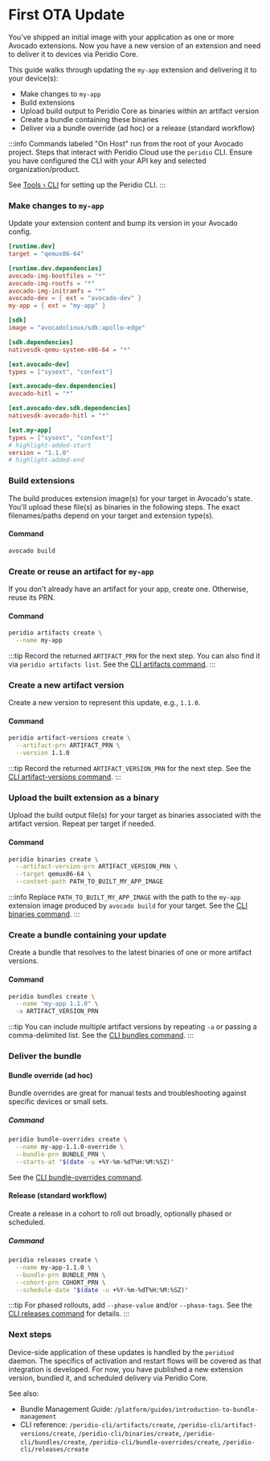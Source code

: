 # First OTA Update

You've shipped an initial image with your application as one or more Avocado extensions. Now you have a new version of an extension and need to deliver it to devices via Peridio Core.

This guide walks through updating the `my-app` extension and delivering it to your device(s):

- Make changes to `my-app`
- Build extensions
- Upload build output to Peridio Core as binaries within an artifact version
- Create a bundle containing these binaries
- Deliver via a bundle override (ad hoc) or a release (standard workflow)

:::info
Commands labeled "On Host" run from the root of your Avocado project. Steps that interact with Peridio Cloud use the `peridio` CLI. Ensure you have configured the CLI with your API key and selected organization/product.

See [Tools › CLI](/tools/peridio-cli) for setting up the Peridio CLI.
:::

### Make changes to `my-app`

Update your extension content and bump its version in your Avocado config.

```toml title="avocado.toml"
[runtime.dev]
target = "qemux86-64"

[runtime.dev.dependencies]
avocado-img-bootfiles = "*"
avocado-img-rootfs = "*"
avocado-img-initramfs = "*"
avocado-dev = { ext = "avocado-dev" }
my-app = { ext = "my-app" }

[sdk]
image = "avocadolinux/sdk:apollo-edge"

[sdk.dependencies]
nativesdk-qemu-system-x86-64 = "*"

[ext.avocado-dev]
types = ["sysext", "confext"]

[ext.avocado-dev.dependencies]
avocado-hitl = "*"

[ext.avocado-dev.sdk.dependencies]
nativesdk-avocado-hitl = "*"

[ext.my-app]
types = ["sysext", "confext"]
# highlight-added-start
version = "1.1.0"
# highlight-added-end
```

### Build extensions

The build produces extension image(s) for your target in Avocado's state. You'll upload these file(s) as binaries in the following steps. The exact filenames/paths depend on your target and extension type(s).

#### Command

```bash title="On Host"
avocado build
```

### Create or reuse an artifact for `my-app`

If you don't already have an artifact for your app, create one. Otherwise, reuse its PRN.

#### Command

```bash title="On Host"
peridio artifacts create \
  --name my-app
```

:::tip
Record the returned `ARTIFACT_PRN` for the next step. You can also find it via `peridio artifacts list`. See the [CLI artifacts command](/peridio-cli/artifacts/create).
:::

### Create a new artifact version

Create a new version to represent this update, e.g., `1.1.0`.

#### Command

```bash title="On Host"
peridio artifact-versions create \
  --artifact-prn ARTIFACT_PRN \
  --version 1.1.0
```

:::tip
Record the returned `ARTIFACT_VERSION_PRN` for the next step. See the [CLI artifact-versions command](/peridio-cli/artifact-versions/create).
:::

### Upload the built extension as a binary

Upload the build output file(s) for your target as binaries associated with the artifact version. Repeat per target if needed.

#### Command

```bash title="On Host"
peridio binaries create \
  --artifact-version-prn ARTIFACT_VERSION_PRN \
  --target qemux86-64 \
  --content-path PATH_TO_BUILT_MY_APP_IMAGE
```

:::info
Replace `PATH_TO_BUILT_MY_APP_IMAGE` with the path to the `my-app` extension image produced by `avocado build` for your target. See the [CLI binaries command](/peridio-cli/binaries/create).
:::

### Create a bundle containing your update

Create a bundle that resolves to the latest binaries of one or more artifact versions.

#### Command

```bash title="On Host"
peridio bundles create \
  --name "my-app 1.1.0" \
  -a ARTIFACT_VERSION_PRN
```

:::tip
You can include multiple artifact versions by repeating `-a` or passing a comma-delimited list. See the [CLI bundles command](/peridio-cli/bundles/create).
:::

### Deliver the bundle

#### Bundle override (ad hoc)

Bundle overrides are great for manual tests and troubleshooting against specific devices or small sets.

##### Command

```bash title="On Host"
peridio bundle-overrides create \
  --name my-app-1.1.0-override \
  --bundle-prn BUNDLE_PRN \
  --starts-at "$(date -u +%Y-%m-%dT%H:%M:%SZ)"
```

See the [CLI bundle-overrides command](/peridio-cli/bundle-overrides/create).

#### Release (standard workflow)

Create a release in a cohort to roll out broadly, optionally phased or scheduled.

##### Command

```bash title="On Host"
peridio releases create \
  --name my-app-1.1.0 \
  --bundle-prn BUNDLE_PRN \
  --cohort-prn COHORT_PRN \
  --schedule-date "$(date -u +%Y-%m-%dT%H:%M:%SZ)"
```

:::tip
For phased rollouts, add `--phase-value` and/or `--phase-tags`. See the [CLI releases command](/peridio-cli/releases/create) for details.
:::

### Next steps

Device-side application of these updates is handled by the `peridiod` daemon. The specifics of activation and restart flows will be covered as that integration is developed. For now, you have published a new extension version, bundled it, and scheduled delivery via Peridio Core.

See also:

- Bundle Management Guide: `/platform/guides/introduction-to-bundle-management`
- CLI reference: `/peridio-cli/artifacts/create`, `/peridio-cli/artifact-versions/create`, `/peridio-cli/binaries/create`, `/peridio-cli/bundles/create`, `/peridio-cli/bundle-overrides/create`, `/peridio-cli/releases/create`
